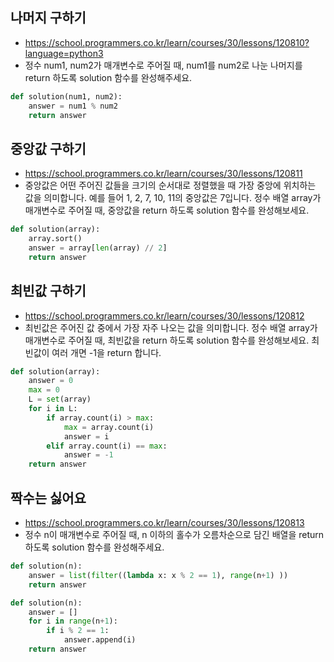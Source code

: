 ## 나머지 구하기
- https://school.programmers.co.kr/learn/courses/30/lessons/120810?language=python3
- 정수 num1, num2가 매개변수로 주어질 때, num1를 num2로 나눈 나머지를 return 하도록 solution 함수를 완성해주세요.
```python
def solution(num1, num2):
    answer = num1 % num2
    return answer
```

## 중앙값 구하기
- https://school.programmers.co.kr/learn/courses/30/lessons/120811
- 중앙값은 어떤 주어진 값들을 크기의 순서대로 정렬했을 때 가장 중앙에 위치하는 값을 의미합니다. 예를 들어 1, 2, 7, 10, 11의 중앙값은 7입니다. 정수 배열 array가 매개변수로 주어질 때, 중앙값을 return 하도록 solution 함수를 완성해보세요.
```python
def solution(array):
    array.sort()
    answer = array[len(array) // 2]
    return answer
```

## 최빈값 구하기
- https://school.programmers.co.kr/learn/courses/30/lessons/120812
- 최빈값은 주어진 값 중에서 가장 자주 나오는 값을 의미합니다. 정수 배열 array가 매개변수로 주어질 때, 최빈값을 return 하도록 solution 함수를 완성해보세요. 최빈값이 여러 개면 -1을 return 합니다.
```python
def solution(array):
    answer = 0
    max = 0
    L = set(array)
    for i in L:
        if array.count(i) > max:
            max = array.count(i)
            answer = i
        elif array.count(i) == max:
            answer = -1  
    return answer
```

## 짝수는 싫어요
- https://school.programmers.co.kr/learn/courses/30/lessons/120813
- 정수 n이 매개변수로 주어질 때, n 이하의 홀수가 오름차순으로 담긴 배열을 return하도록 solution 함수를 완성해주세요.
```python
def solution(n):
    answer = list(filter((lambda x: x % 2 == 1), range(n+1) ))
    return answer
```

```python
def solution(n):
    answer = []
    for i in range(n+1):
        if i % 2 == 1:
            answer.append(i)
    return answer
```

